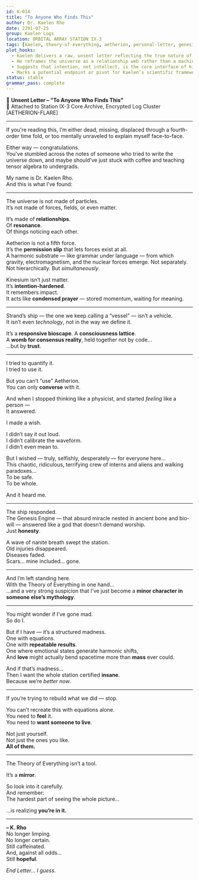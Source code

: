 ```yaml
---
id: K-014
title: "To Anyone Who Finds This"
author: Dr. Kaelen Rho
date: 2291-07-25
group: Kaelen Logs
location: ORBITAL ARRAY STATION IX-3
tags: [kaelen, theory-of-everything, aetherion, personal-letter, genesis-engine, strand, philosophy, emotional-science]
plot_hooks:
  - Kaelen delivers a raw, unsent letter reflecting the true nature of Aetherion and the healing wave.
  - He reframes the universe as a relationship web rather than a machine — setting the tone for future metaphysical exploration.
  - Suggests that intention, not intellect, is the core interface of higher technologies.
  - Marks a potential endpoint or pivot for Kaelen’s scientific framework.
status: stable
grammar_pass: complete
---
```


📄 **Unsent Letter – "To Anyone Who Finds This"**  
📁 Attached to Station IX-3 Core Archive, Encrypted Log Cluster [AETHERION-FLARE]

---

If you're reading this, I’m either dead, missing, displaced through a fourth-order time fold, or too mentally unraveled to explain myself face-to-face.

Either way — congratulations.  
You've stumbled across the notes of someone who tried to write the universe down, and maybe should’ve just stuck with coffee and teaching tensor algebra to undergrads.

My name is Dr. Kaelen Rho.  
And this is what I’ve found:

---

The universe is not made of particles.  
It’s not made of forces, fields, or even matter.

It’s made of **relationships**.  
Of **resonance**.  
Of things noticing each other.

Aetherion is not a fifth force.  
It’s the **permission slip** that lets forces exist at all.  
A harmonic substrate — like grammar under language — from which gravity, electromagnetism, and the nuclear forces emerge. Not separately. Not hierarchically. But *simultaneously*.

Kinesium isn’t just matter.  
It’s **intention-hardened**.  
It remembers impact.  
It acts like **condensed prayer** — stored momentum, waiting for meaning.

---

Strand’s ship — the one we keep calling a “vessel” — isn’t a vehicle.  
It isn’t even *technology*, not in the way we define it.

It’s a **responsive bioscape**. A **consciousness lattice**.  
A **womb for consensus reality**, held together not by code…  
…but by **trust**.

---

I tried to quantify it.  
I tried to use it.

But you can’t “use” Aetherion.  
You can only **converse** with it.

And when I stopped thinking like a physicist, and started *feeling* like a person —  
It answered.

I made a wish.

I didn’t say it out loud.  
I didn’t calibrate the waveform.  
I didn’t even mean to.

But I wished — truly, selfishly, desperately — for everyone here…  
This chaotic, ridiculous, terrifying crew of interns and aliens and walking paradoxes…  
To be safe.  
To be whole.

And it heard me.

---

The ship responded.  
The Genesis Engine — that absurd miracle nested in ancient bone and bio-will — answered like a god that doesn’t demand worship.  
Just **honesty**.

A wave of nanite breath swept the station.  
Old injuries disappeared.  
Diseases faded.  
Scars… mine included… gone.

---

And I’m left standing here.  
With the Theory of Everything in one hand…  
…and a very strong suspicion that I’ve just become a **minor character in someone else’s mythology**.

---

You might wonder if I’ve gone mad.  
So do I.

But if I have — it’s a structured madness.  
One with equations.  
One with **repeatable results**.  
One where emotional states generate harmonic shifts,  
And **love** might actually bend spacetime more than **mass** ever could.

And if that’s madness…  
Then I want the whole station certified **insane**.  
Because we’re *better now*.

---

If you’re trying to rebuild what we did — stop.

You can’t recreate this with equations alone.  
You need to **feel** it.  
You need to **want someone to live**.

Not just yourself.  
Not just the ones you like.  
**All of them.**

---

The Theory of Everything isn’t a tool.

It’s a **mirror**.

So look into it carefully.  
And remember:  
The hardest part of seeing the whole picture...

...is realizing **you’re in it.**

---

**– K. Rho**  
No longer limping.  
No longer certain.  
Still caffeinated.  
And, against all odds…  
Still **hopeful**.

*End Letter... I guess.*
